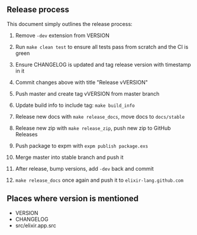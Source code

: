 ## Release process

This document simply outlines the release process:

1) Remove `-dev` extension from VERSION

2) Run `make clean test` to ensure all tests pass from scratch and the CI is green

3) Ensure CHANGELOG is updated and tag release version with timestamp in it

4) Commit changes above with title "Release vVERSION"

5) Push master and create tag vVERSION from master branch

6) Update build info to include tag: `make build_info`

7) Release new docs with `make release_docs`, move docs to `docs/stable`

8) Release new zip with `make release_zip`, push new zip to GitHub Releases

9) Push package to expm with `expm publish package.exs`

10) Merge master into stable branch and push it

11) After release, bump versions, add `-dev` back and commit

12) `make release_docs` once again and push it to `elixir-lang.github.com`

## Places where version is mentioned

* VERSION
* CHANGELOG
* src/elixir.app.src
